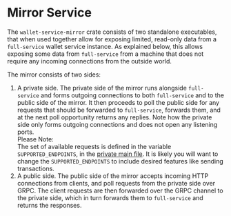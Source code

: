 # Mirror Service

The `wallet-service-mirror` crate consists of two standalone executables, that when used together allow for exposing limited, read-only data from a `full-service` wallet service instance. As explained below, this allows exposing some data from `full-service` from a machine that does not require any incoming connections from the outside world.

The mirror consists of two sides:

1. A private side. The private side of the mirror runs alongside `full-service` and forms outgoing connections to both `full-service` and to the public side of the mirror. It then proceeds to poll the public side for any requests that should be forwarded to `full-service`, forwards them, and at the next poll opportunity returns any replies. Note how the private side only forms outgoing connections and does not open any listening ports.\
   Please Note:\
   The set of available requests is defined in the variable `SUPPORTED_ENDPOINTS`, in the [private main file](https://github.com/mobilecoinofficial/full-service/blob/main/mirror/src/private/main.rs). It is likely you will want to change the `SUPPORTED_ENDPOINTS` to include desired features like sending transactions.
2. A public side. The public side of the mirror accepts incoming HTTP connections from clients, and poll requests from the private side over GRPC. The client requests are then forwarded over the GRPC channel to the private side, which in turn forwards them to `full-service` and returns the responses.
